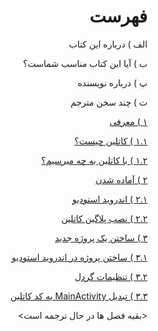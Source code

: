 <div dir="rtl">

# فهرست

الف ) درباره این کتاب

ب ) آیا این کتاب مناسب شماست؟

پ ) درباره نویسنده

ت ) چند سخن مترجم

[۱ ) معرفی](https://github.com/KotlinFarsi/OpenSourceTutorials-Android/blob/master/src/introduction)

[۱.۱ )‌ کاتلین چیست؟](https://github.com/KotlinFarsi/OpenSourceTutorials-Android/blob/master/src/what-is-kotlin)

[۱.۲ ) با کاتلین به چه میرسیم؟](https://github.com/KotlinFarsi/OpenSourceTutorials-Android/blob/master/src/what-do-we-get-with-kotlin)

[۲ )‌ آماده شدن](https://github.com/KotlinFarsi/OpenSourceTutorials-Android/blob/master/src/getting-ready)

[۲.۱ ) اندروید استودیو](https://github.com/KotlinFarsi/OpenSourceTutorials-Android/blob/master/src/android-studio)

[۲.۲ ) نصب پلاگین کاتلین](https://github.com/KotlinFarsi/OpenSourceTutorials-Android/blob/master/src/install-kotlin-plugin)

[۳ ) ساختن یک پروژه جدید](https://github.com/KotlinFarsi/OpenSourceTutorials-Android/blob/master/src/creating-a-new-project)

[۳.۱ ) ساختن پروژه در اندروید استودیو](https://github.com/KotlinFarsi/OpenSourceTutorials-Android/blob/master/src/creating-the-project-in-android-studio)

[۳.۲ ) تنظیمات گردل](https://github.com/KotlinFarsi/OpenSourceTutorials-Android/blob/master/src/configure-gradle)

[۳.۳ ) تبدیل MainActivity به کد کاتلین](https://github.com/KotlinFarsi/OpenSourceTutorials-Android/blob/master/src/convert-mainactivity-to-kotlin-code)

<بقیه فصل ها در حال ترجمه است>
